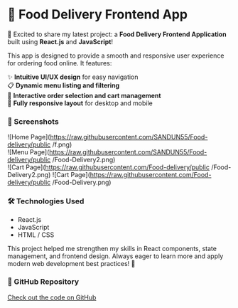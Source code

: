 # 🍔 Food Delivery Frontend App

🚀 Excited to share my latest project: a **Food Delivery Frontend Application** built using **React.js** and **JavaScript**!

This app is designed to provide a smooth and responsive user experience for ordering food online. It features:

✨ **Intuitive UI/UX design** for easy navigation  
📋 **Dynamic menu listing and filtering**  
🛒 **Interactive order selection and cart management**  
📱 **Fully responsive layout** for desktop and mobile  

### 📸 Screenshots

![Home Page](https://raw.githubusercontent.com/SANDUN55/Food-delivery/public
/f.png)  
![Menu Page](https://raw.githubusercontent.com/SANDUN55/Food-delivery/public
/Food-Delivery2.png)  
![Cart Page](https://raw.githubusercontent.com/Food-delivery/public
/Food-Delivery2.png)
![Cart Page](https://raw.githubusercontent.com/Food-delivery/public
/Food-Delivery.png)


### 🛠️ Technologies Used
- React.js  
- JavaScript  
- HTML / CSS  

This project helped me strengthen my skills in React components, state management, and frontend design. Always eager to learn more and apply modern web development best practices! 🌟

### 🔗 GitHub Repository
[Check out the code on GitHub](https://github.com/SANDUN55/FoodDeliveryApp)
